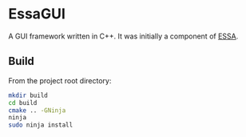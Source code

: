 # EssaGUI

A GUI framework written in C++. It was initially a component of [ESSA](https://github.com/essa-software/essa).

## Build

From the project root directory:
```sh
mkdir build
cd build
cmake .. -GNinja
ninja
sudo ninja install
```
